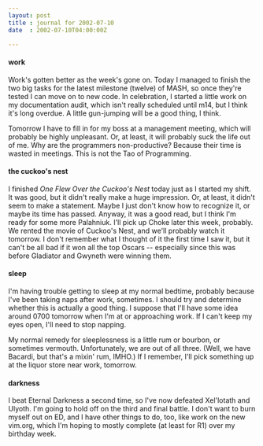 ```yaml
---
layout: post
title : journal for 2002-07-10
date  : 2002-07-10T04:00:00Z

---
```

<h4>work</h4>Work's gotten better as the week's gone on.  Today I managed to finish the two big tasks for the latest milestone (twelve) of MASH, so once they're tested I can move on to new code.  In celebration, I started a little work on my documentation audit, which isn't really scheduled until m14, but I think it's long overdue.  A little gun-jumping will be a good thing, I think.

Tomorrow I have to fill in for my boss at a management meeting, which will probably be highly unpleasant.  Or, at least, it will probably suck the life out of me.  Why are the programmers non-productive?  Because their time is wasted in meetings.  This is not the Tao of Programming.<h4>the cuckoo's nest</h4>I finished <cite class='book'>One Flew Over the Cuckoo's Nest</cite> today just as I started my shift.  It was good, but it didn't really make a huge impression.  Or, at least, it didn't seem to make a statement.  Maybe I just don't know how to recognize it, or maybe its time has passed.  Anyway, it was a good read, but I think I'm ready for some more Palahniuk.  I'll pick up Choke later this week, probably.  We rented the movie of Cuckoo's Nest, and we'll probably watch it tomorrow.  I don't remember what I thought of it the first time I saw it, but it can't be all bad if it won all the top Oscars -- especially since this was before Gladiator and Gwyneth were winning them.<h4>sleep</h4>I'm having trouble getting to sleep at my normal bedtime, probably because I've been taking naps after work, sometimes.  I should try and determine whether this is actually a good thing.  I suppose that I'll have some idea around 0700 tomorrow when I'm at or approaching work.  If I can't keep my eyes open, I'll need to stop napping.  

My normal remedy for sleeplessness is a little rum or bourbon, or sometimes vermouth.  Unfortunately, we are out of all three.  (Well, we have Bacardi, but that's a mixin' rum, IMHO.)  If I remember, I'll pick something up at the liquor store near work, tomorrow.<h4>darkness</h4>I beat Eternal Darkness a second time, so I've now defeated Xel'lotath and Ulyoth.  I'm going to hold off on the third and final battle.  I don't want to burn myself out on ED, and I have other things to do, too, like work on the new vim.org, which I'm hoping to mostly complete (at least for R1) over my birthday week.

